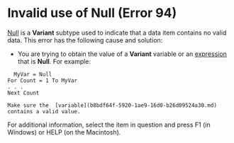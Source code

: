 
# Invalid use of Null (Error 94)

 [Null](b8bdf64f-5920-1ae9-16d0-b26d09524a30.md) is a **Variant** subtype used to indicate that a data item contains no valid data. This error has the following cause and solution:



- You are trying to obtain the value of a  **Variant** variable or an [expression](b8bdf64f-5920-1ae9-16d0-b26d09524a30.md) that is **Null**. For example:
    
```
  MyVar = Null 
For Count = 1 To MyVar 
. . . 
Next Count 

```


    Make sure the  [variable](b8bdf64f-5920-1ae9-16d0-b26d09524a30.md) contains a valid value.
    

For additional information, select the item in question and press F1 (in Windows) or HELP (on the Macintosh).
